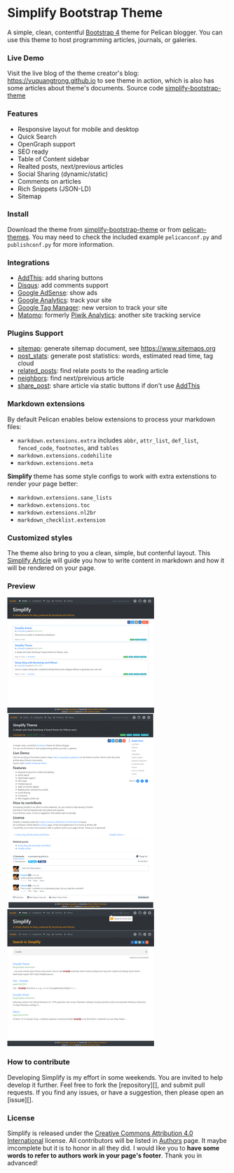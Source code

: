 # Simplify Bootstrap Theme
A simple, clean, contentful [Bootstrap 4](https://getbootstrap.com/docs/4.3/getting-started/introduction) theme for Pelican blogger.
You can use this theme to host programming articles, journals, or galeries.

### Live Demo

Visit the live blog of the theme creator's blog: <https://vuquangtrong.github.io> to see theme in action, which is also has some articles about theme's documents.
Source code [simplify-bootstrap-theme](https://github.com/vuquangtrong/simplify-bootstrap-theme)

### Features

- Responsive layout for mobile and desktop
- Quick Search
- OpenGraph support
- SEO ready
- Table of Content sidebar
- Realted posts, next/previous articles
- Social Sharing (dynamic/static)
- Comments on articles
- Rich Snippets (JSON-LD)
- Sitemap

### Install

Download the theme from [simplify-bootstrap-theme](https://github.com/vuquangtrong/simplify-bootstrap-theme) or from [pelican-themes](https://github.com/getpelican/pelican-themes).
You may need to check the included example `pelicanconf.py` and `publishconf.py` for more information.

### Integrations

- [AddThis](http://www.addthis.com/): add sharing buttons
- [Disqus](https://disqus.com/): add comments support
- [Google AdSense](https://www.google.com.br/adsense/start/): show ads
- [Google Analytics](https://www.google.com/analytics/web/): track your site
- [Google Tag Manager](https://www.google.com/tagmanager/): new version to track your site
- [Matomo](https://matomo.org): formerly [Piwik Analytics](http://piwik.org/): another site tracking service

### Plugins Support

- [sitemap](https://github.com/getpelican/pelican-plugins/tree/master/sitemap): generate sitemap document, see <https://www.sitemaps.org>
- [post_stats](https://github.com/getpelican/pelican-plugins/tree/master/post_stats): generate post statistics: words, estimated read time, tag cloud
- [related_posts](https://github.com/getpelican/pelican-plugins/tree/master/related_posts): find relate posts to the reading article
- [neighbors](https://github.com/getpelican/pelican-plugins/tree/master/neighbors): find next/preivious article
- [share_post](https://github.com/getpelican/pelican-plugins/tree/master/share_post): share article via static buttons if don't use [AddThis](http://www.addthis.com/)

### Markdown extensions

By default Pelican enables below extensions to process your markdown files:

- `markdown.extensions.extra` includes `abbr`, `attr_list`, `def_list`, `fenced_code`, `footnotes`, and `tables`
- `markdown.extensions.codehilite`
- `markdown.extensions.meta` 

**Simplify** theme has some style configs to work with extra extenstions to render your page better:

- `markdown.extensions.sane_lists`
- `markdown.extensions.toc`
- `markdown.extensions.nl2br`
- `markdown_checklist.extension`

### Customized styles

The theme also bring to you a clean, simple, but contenful layout.
This [Simplify Article](https://vuquangtrong.github.io/blog/simplify-article.html) will guide you how to write content in markdown and how it will be rendered on your page.

### Preview

![screenshot](screenshot.png)

### How to contribute

Developing Simplify is my effort in some weekends. You are invited to help develop it further.
Feel free to fork the [repository][], and submit pull requests.
If you find any issues, or have a suggestion, then please open an [issue][].

### License

Simplify is released under the [Creative Commons Attribution 4.0 International](https://spdx.org/licenses/CC-BY-4.0.html) license.
All contributors will be listed in [Authors](AUTHORS.md) page. It maybe imcomplete but it is to honor in all they did.
I would like you to **have some words to refer to authors work in your page's footer**. Thank you in advanced!
